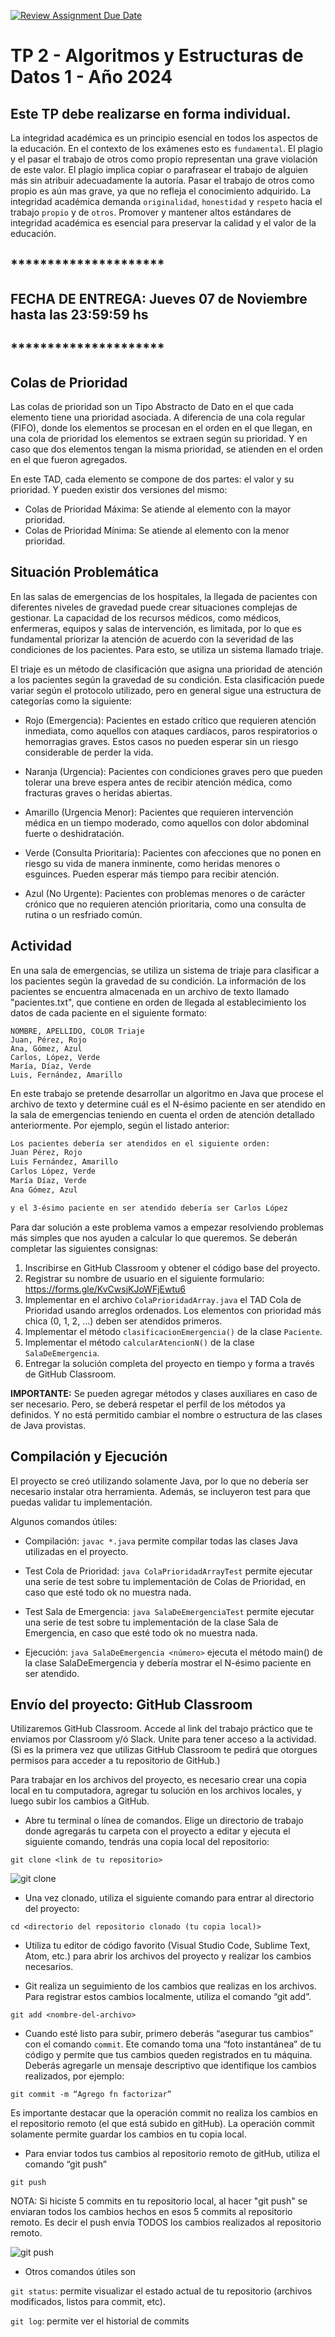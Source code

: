 [![Review Assignment Due Date](https://classroom.github.com/assets/deadline-readme-button-22041afd0340ce965d47ae6ef1cefeee28c7c493a6346c4f15d667ab976d596c.svg)](https://classroom.github.com/a/WFQ5YSkh)
# TP 2 - Algoritmos y Estructuras de Datos 1 - Año 2024

## Este TP debe realizarse en forma individual.

La integridad académica es un principio esencial en todos los aspectos de la educación. En el contexto de los exámenes esto es `fundamental`.
El plagio y el pasar el trabajo de otros como propio representan una grave violación de este valor. El plagio implica copiar o parafrasear el trabajo de alguien más sin atribuir adecuadamente la autoría. Pasar el trabajo de otros como propio es aún mas grave, ya que no refleja el conocimiento adquirido.
La integridad académica demanda `originalidad`, `honestidad` y `respeto` hacia el trabajo `propio` y de `otros`. Promover y mantener altos estándares de integridad académica es esencial para preservar la calidad y el valor de la educación.

## **\*\*\*\***\*\***\*\*\*\***\***\*\*\*\***\*\***\*\*\*\***

## FECHA DE ENTREGA: Jueves 07 de Noviembre hasta las 23:59:59 hs

## **\*\*\*\***\*\***\*\*\*\***\***\*\*\*\***\*\***\*\*\*\***

## Colas de Prioridad

Las colas de prioridad son un Tipo Abstracto de Dato en el que cada elemento tiene una prioridad asociada. A diferencia de una cola regular (FIFO), donde los elementos se procesan en el orden en el que llegan, en una cola de prioridad los elementos se extraen según su prioridad. Y en caso que dos elementos tengan la misma prioridad, se atienden en el orden en el que fueron agregados.

En este TAD, cada elemento se compone de dos partes: el valor y su prioridad. Y pueden existir dos versiones del mismo:

- Colas de Prioridad Máxima: Se atiende al elemento con la mayor prioridad.
- Colas de Prioridad Mínima: Se atiende al elemento con la menor prioridad.

## Situación Problemática

En las salas de emergencias de los hospitales, la llegada de pacientes con diferentes niveles de gravedad puede crear situaciones complejas de gestionar. La capacidad de los recursos médicos, como médicos, enfermeras, equipos y salas de intervención, es limitada, por lo que es fundamental priorizar la atención de acuerdo con la severidad de las condiciones de los pacientes. Para esto, se utiliza un sistema llamado triaje.

El triaje es un método de clasificación que asigna una prioridad de atención a los pacientes según la gravedad de su condición. Esta clasificación puede variar según el protocolo utilizado, pero en general sigue una estructura de categorías como la siguiente:

- Rojo (Emergencia): Pacientes en estado crítico que requieren atención inmediata, como aquellos con ataques cardíacos, paros respiratorios o hemorragias graves. Estos casos no pueden esperar sin un riesgo considerable de perder la vida.

- Naranja (Urgencia): Pacientes con condiciones graves pero que pueden tolerar una breve espera antes de recibir atención médica, como fracturas graves o heridas abiertas.

- Amarillo (Urgencia Menor): Pacientes que requieren intervención médica en un tiempo moderado, como aquellos con dolor abdominal fuerte o deshidratación.

- Verde (Consulta Prioritaria): Pacientes con afecciones que no ponen en riesgo su vida de manera inminente, como heridas menores o esguinces. Pueden esperar más tiempo para recibir atención.

- Azul (No Urgente): Pacientes con problemas menores o de carácter crónico que no requieren atención prioritaria, como una consulta de rutina o un resfriado común.

## Actividad

En una sala de emergencias, se utiliza un sistema de triaje para clasificar a los pacientes según la gravedad de su condición. La información de los pacientes se encuentra almacenada en un archivo de texto llamado "pacientes.txt", que contiene en orden de llegada al establecimiento los datos de cada paciente en el siguiente formato:

```csv
NOMBRE, APELLIDO, COLOR Triaje
Juan, Pérez, Rojo
Ana, Gómez, Azul
Carlos, López, Verde
María, Díaz, Verde
Luis, Fernández, Amarillo
```

En este trabajo se pretende desarrollar un algoritmo en Java que procese el archivo de texto y determine cuál es el N-ésimo paciente en ser atendido en la sala de emergencias teniendo en cuenta el orden de atención detallado anteriormente. Por ejemplo, según el listado anterior:

```txt
Los pacientes debería ser atendidos en el siguiente orden:
Juan Pérez, Rojo
Luis Fernández, Amarillo
Carlos López, Verde
María Díaz, Verde
Ana Gómez, Azul

y el 3-ésimo paciente en ser atendido debería ser Carlos López
```

Para dar solución a este problema vamos a empezar resolviendo problemas más simples que nos ayuden a calcular lo que queremos. Se deberán completar las siguientes consignas:

1. Inscribirse en GitHub Classroom y obtener el código base del proyecto.
2. Registrar su nombre de usuario en el siguiente formulario: https://forms.gle/KvCwsjKJoWFjEwtu6
3. Implementar en el archivo `ColaPrioridadArray.java` el TAD Cola de Prioridad usando arreglos ordenados. Los elementos con prioridad más chica (0, 1, 2, ...) deben ser atendidos primeros.
4. Implementar el método `clasificacionEmergencia()` de la clase `Paciente`.
5. Implementar el método `calcularAtencionN()` de la clase `SalaDeEmergencia`.
6. Entregar la solución completa del proyecto en tiempo y forma a través de GitHub Classroom.

**IMPORTANTE:** Se pueden agregar métodos y clases auxiliares en caso de ser necesario. Pero, se deberá respetar el perfil de los métodos ya definidos. Y no está permitido cambiar el nombre o estructura de las clases de Java provistas.

## Compilación y Ejecución

El proyecto se creó utilizando solamente Java, por lo que no debería ser necesario instalar otra herramienta. Además, se incluyeron test para que puedas validar tu implementación.

Algunos comandos útiles:

- Compilación: `javac *.java` permite compilar todas las clases Java utilizadas en el proyecto.

- Test Cola de Prioridad: `java ColaPrioridadArrayTest` permite ejecutar una serie de test sobre tu implementación de Colas de Prioridad, en caso que esté todo ok no muestra nada.

- Test Sala de Emergencia: `java SalaDeEmergenciaTest` permite ejecutar una serie de test sobre tu implementación de la clase Sala de Emergencia, en caso que esté todo ok no muestra nada.

- Ejecución: `java SalaDeEmergencia <número>` ejecuta el método main() de la clase SalaDeEmergencia y debería mostrar el N-ésimo paciente en ser atendido.

## Envío del proyecto: GitHub Classroom

Utilizaremos GitHub Classroom. Accede al link del trabajo práctico que te enviamos por Classroom y/ó Slack. Unite para tener acceso a la actividad. (Si es la primera vez que utilizas GitHub Classroom te pedirá que otorgues permisos para acceder a tu repositorio de GitHub.)

Para trabajar en los archivos del proyecto, es necesario crear una copia local en tu computadora, agregar tu solución en los archivos locales, y luego subir los cambios a GitHub.

- Abre tu terminal o línea de comandos. Elige un directorio de trabajo donde agregarás tu carpeta con el proyecto a editar y ejecuta el siguiente comando, tendrás una copia local del repositorio:

```
git clone <link de tu repositorio>
```

![git clone](/img/clone.png)

- Una vez clonado, utiliza el siguiente comando para entrar al directorio del proyecto:

```
cd <directorio del repositorio clonado (tu copia local)>
```

- Utiliza tu editor de código favorito (Visual Studio Code, Sublime Text, Atom, etc.) para abrir los archivos del proyecto y realizar los cambios necesarios.

- Git realiza un seguimiento de los cambios que realizas en los archivos. Para registrar estos cambios localmente, utiliza el comando “git add”.

```
git add <nombre-del-archivo>
```

- Cuando esté listo para subir, primero deberás “asegurar tus cambios” con el comando `commit`. Ete comando toma una “foto instantánea” de tu código y permite que tus cambios queden registrados en tu máquina. Deberás agregarle un mensaje descriptivo que identifique los cambios realizados, por ejemplo:

```
git commit -m “Agrego fn factorizar”
```

Es importante destacar que la operación commit no realiza los cambios en el repositorio remoto (el que está subido en gitHub). La operación commit solamente permite guardar los cambios en tu copia local.

- Para enviar todos tus cambios al repositorio remoto de gitHub, utiliza el comando “git push”

```
git push
```

NOTA: Si hiciste 5 commits en tu repositorio local, al hacer "git push" se enviaran todos los cambios hechos en esos 5 commits al repositorio remoto. Es decir el push envía TODOS los cambios realizados al repositorio remoto.

![git push](/img/push.png)

- Otros comandos útiles son

`git status`: permite visualizar el estado actual de tu repositorio (archivos modificados, listos para commit, etc).

`git log`: permite ver el historial de commits
